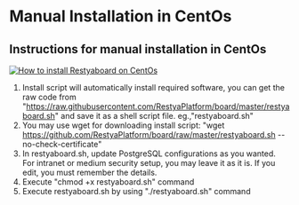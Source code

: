 # Manual Installation in CentOs

## Instructions for manual installation in CentOs

[![How to install Restyaboard on CentOs](http://img.youtube.com/vi/EamGEdTH9Ss/0.jpg)](https://youtu.be/EamGEdTH9Ss)

1.  Install script will automatically install required software, you can get the raw code from "https://raw.githubusercontent.com/RestyaPlatform/board/master/restyaboard.sh" and save it as a shell script file. eg.,"restyaboard.sh"
2.  You may use wget for downloading install script: "wget https://github.com/RestyaPlatform/board/raw/master/restyaboard.sh --no-check-certificate"
3.  In restyaboard.sh, update PostgreSQL configurations as you wanted. For intranet or medium security setup, you may leave it  as it is. If you edit, you must remember the details.
4.  Execute "chmod +x restyaboard.sh" command
5.  Execute restyaboard.sh by using "./restyaboard.sh" command